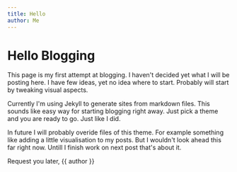 ```yaml
---
title: Hello
author: Me
---
```


# Hello Blogging

This page is my first attempt at blogging. I haven't decided yet what I will be posting here. I have few ideas, yet no idea where to start. Probably will start by tweaking visual aspects.

Currently I'm using Jekyll to generate sites from markdown files. This sounds like easy way for starting blogging right away. Just pick a theme and you are ready to go. Just like I did.

In future I will probably overide files of this theme. For example something like adding a little visualisation to my posts. But I wouldn't look ahead this far right now. Untill I finish work on next post that's about it.

Request you later,
{{ author }}
